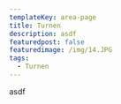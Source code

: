```yaml
---
templateKey: area-page
title: Turnen
description: asdf
featuredpost: false
featuredimage: /img/14.JPG
tags:
  - Turnen
---
```

asdf